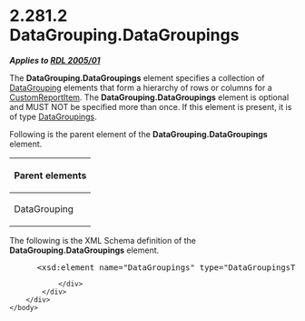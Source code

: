 <html dir="LTR" xmlns:mshelp="http://msdn.microsoft.com/mshelp" xmlns:ddue="http://ddue.schemas.microsoft.com/authoring/2003/5" xmlns:xlink="http://www.w3.org/1999/xlink" xmlns:tool="http://www.microsoft.com/tooltip">
    <head>
        <meta http-equiv="Content-Type" content="text/html; CHARSET=utf-8"></meta>
        <meta name="save" content="history"></meta>
        <title>2.281.2 DataGrouping.DataGroupings</title>
        <xml>
            <mshelp:toctitle title="2.281.2 DataGrouping.DataGroupings"></mshelp:toctitle>
            <mshelp:rltitle title="[MS-RDL]: DataGrouping.DataGroupings"></mshelp:rltitle>
            <mshelp:keyword index="A" term="93f43931-0487-4297-a5fe-71292a69cb01"></mshelp:keyword>
            <mshelp:attr name="DCSext.ContentType" value="open specification"></mshelp:attr>
            <mshelp:attr name="AssetID" value="93f43931-0487-4297-a5fe-71292a69cb01"></mshelp:attr>
            <mshelp:attr name="TopicType" value="kbRef"></mshelp:attr>
            <mshelp:attr name="DCSext.Title" value="[MS-RDL]: DataGrouping.DataGroupings" />
        </xml>
    </head>
    <body>
        <div id="header">
            <h1 class="heading">2.281.2 DataGrouping.DataGroupings</h1>
        </div>
        <div id="mainSection">
            <div id="mainBody">
                <div id="allHistory" class="saveHistory"></div>
                <div id="sectionSection0" class="section" name="collapseableSection">
                    

<p><b><i>Applies to </i></b><a href="3ebe2912-4958-4832-b391-cad1f5e13338.html"><b><i>RDL 2005/01</i></b></a></p>

<p>The <b>DataGrouping.DataGroupings</b> element specifies a
collection of <a href="824fc1fa-9258-4ee2-80a0-db64f7200b13.html">DataGrouping</a>
elements that form a hierarchy of rows or columns for a <a href="6bb7b35c-e517-4444-a96b-9f2ccdd1a642.html">CustomReportItem</a>. The <b>DataGrouping.DataGroupings</b>
element is optional and MUST NOT be specified more than once. If this element
is present, it is of type <a href="e1d5ff30-dca9-4c0a-890f-61e7acd09688.html">DataGroupings</a>.</p>

<p>Following is the parent element of the <b>DataGrouping.DataGroupings</b>
element.</p>

<table>
 <thead>
  <tr>
   <th>
   <p>Parent elements</p>
   </th>
  </tr>
 </thead>
 <tr>
  <td>
  <p>DataGrouping</p>
  </td>
 </tr>
</table>

<p>The following is the XML Schema definition of the <b>DataGrouping.DataGroupings</b>
element.</p>

<dl>
<dd>
<div><pre> &lt;xsd:element name=&quot;DataGroupings&quot; type=&quot;DataGroupingsType&quot; minOccurs=&quot;0&quot; /&gt;
</pre></div>
</dd></dl>


                </div>
            </div>
        </div>
    </body>
</html>
